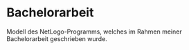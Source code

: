 # Bachelorarbeit
Modell des NetLogo-Programms, welches im Rahmen meiner Bachelorarbeit geschrieben wurde.
